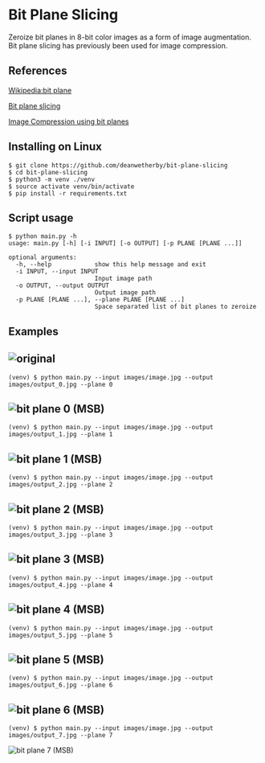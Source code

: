 # Bit Plane Slicing

Zeroize bit planes in 8-bit color images as a form of image augmentation. Bit plane slicing has previously been used for image compression.

## References
[Wikipedia:bit plane](https://en.wikipedia.org/wiki/Bit_plane)

[Bit plane slicing](https://nptel.ac.in/courses/117104069/chapter_8/8_13.html)

[Image Compression using bit planes](https://spin.atomicobject.com/2013/10/08/image-compression-bit-planes/)

## Installing on Linux

```
$ git clone https://github.com/deanwetherby/bit-plane-slicing
$ cd bit-plane-slicing
$ python3 -m venv ./venv
$ source activate venv/bin/activate
$ pip install -r requirements.txt
```

## Script usage

```
$ python main.py -h
usage: main.py [-h] [-i INPUT] [-o OUTPUT] [-p PLANE [PLANE ...]]

optional arguments:
  -h, --help            show this help message and exit
  -i INPUT, --input INPUT
                        Input image path
  -o OUTPUT, --output OUTPUT
                        Output image path
  -p PLANE [PLANE ...], --plane PLANE [PLANE ...]
                        Space separated list of bit planes to zeroize

```

## Examples

![original](../master/images/image.jpg)
---
```
(venv) $ python main.py --input images/image.jpg --output images/output_0.jpg --plane 0
```
![bit plane 0 (MSB)](../master/images/output_0.jpg)
---
```
(venv) $ python main.py --input images/image.jpg --output images/output_1.jpg --plane 1
```
![bit plane 1 (MSB)](../master/images/output_1.jpg)
---
```
(venv) $ python main.py --input images/image.jpg --output images/output_2.jpg --plane 2
```
![bit plane 2 (MSB)](../master/images/output_2.jpg)
---
```
(venv) $ python main.py --input images/image.jpg --output images/output_3.jpg --plane 3
```
![bit plane 3 (MSB)](../master/images/output_3.jpg)
---
```
(venv) $ python main.py --input images/image.jpg --output images/output_4.jpg --plane 4
```
![bit plane 4 (MSB)](../master/images/output_4.jpg)
---
```
(venv) $ python main.py --input images/image.jpg --output images/output_5.jpg --plane 5
```
![bit plane 5 (MSB)](../master/images/output_5.jpg)
---
```
(venv) $ python main.py --input images/image.jpg --output images/output_6.jpg --plane 6
```
![bit plane 6 (MSB)](../master/images/output_6.jpg)
---
```
(venv) $ python main.py --input images/image.jpg --output images/output_7.jpg --plane 7
```
![bit plane 7 (MSB)](../master/images/output_7.jpg)

